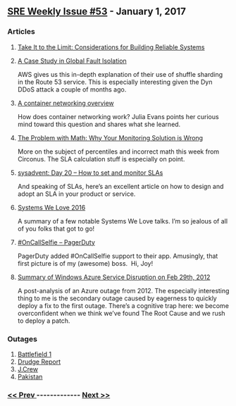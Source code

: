## [SRE Weekly Issue #53](https://sreweekly.com/sre-weekly-issue-53/) - January 1, 2017
### Articles

1. [Take It to the Limit: Considerations for Building Reliable Systems](http://bravenewgeek.com/take-it-to-the-limit-considerations-for-building-reliable-systems/)

    
1. [A Case Study in Global Fault Isolation](https://www.awsarchitectureblog.com/2014/05/a-case-study-in-global-fault-isolation.html)

    AWS gives us this in-depth explanation of their use of shuffle sharding in the Route 53 service. This is especially interesting given the Dyn DDoS attack a couple of months ago.
1. [A container networking overview](https://jvns.ca/blog/2016/12/22/container-networking/)

    How does container networking work? Julia Evans points her curious mind toward this question and shares what she learned.
1. [The Problem with Math: Why Your Monitoring Solution is Wrong](http://www.circonus.com/problem-math/)

    More on the subject of percentiles and incorrect math this week from Circonus. The SLA calculation stuff is especially on point.
1. [sysadvent: Day 20 – How to set and monitor SLAs](http://feedproxy.google.com/~r/sysadvent/~3/JTnv5LVbUZI/day-20-how-to-set-and-monitor-slas.html)

    And speaking of SLAs, here’s an excellent article on how to design and adopt an SLA in your product or service.
1. [Systems We Love 2016](https://jvns.ca/blog/2016/12/23/systems-we-love/)

    A summary of a few notable Systems We Love talks. I’m so jealous of all of you folks that got to go!
1. [#OnCallSelfie – PagerDuty](https://www.pagerduty.com/blog/oncallselfie/)

    PagerDuty added #OnCallSelfie support to their app. Amusingly, that first picture is of my (awesome) boss.  Hi, Joy!
1. [Summary of Windows Azure Service Disruption on Feb 29th, 2012](https://azure.microsoft.com/en-us/blog/summary-of-windows-azure-service-disruption-on-feb-29th-2012/)

    A post-analysis of an Azure outage from 2012. The especially interesting thing to me is the secondary outage caused by eagerness to quickly deploy a fix to the first outage. There’s a cognitive trap here: we become overconfident when we think we’ve found The Root Cause and we rush to deploy a patch.
### Outages

1. [Battlefield 1](http://www.dailystar.co.uk/tech/gaming/573173/Battlefield-1-servers-down-PS4-Xbox-One)
1. [Drudge Report](http://www.dailymail.co.uk/news/article-4076792/Is-government-attacking-DRUDGE-REPORT-Popular-news-site-goes-90-minutes-prompting-founder-question-Obama-attack.html)
1. [J.Crew](https://www.internetretailer.com/2016/12/28/jcrew-extends-promotion-make-its-site-outage)
1. [Pakistan](http://www.pakistantoday.com.pk/blog/2016/12/27/what-is-the-real-reason-behind-pakistans-massive-internet-outage/)

### [ << Prev ](sreweekly-52.md) ------------- [ Next >> ](sreweekly-54.md)